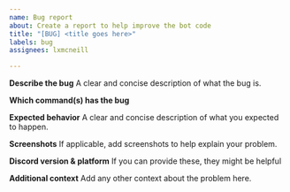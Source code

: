 ```yaml
---
name: Bug report
about: Create a report to help improve the bot code
title: "[BUG] <title goes here>"
labels: bug
assignees: lxmcneill

---
```


**Describe the bug**
A clear and concise description of what the bug is.

**Which command(s) has the bug**

**Expected behavior**
A clear and concise description of what you expected to happen.

**Screenshots**
If applicable, add screenshots to help explain your problem.

**Discord version & platform**
If you can provide these, they might be helpful

**Additional context**
Add any other context about the problem here.
